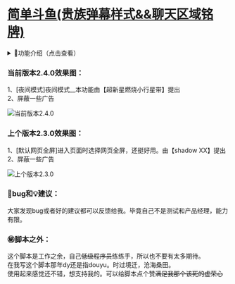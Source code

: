 # [简单斗鱼(贵族弹幕样式&&聊天区域铭牌)](https://greasyfork.org/zh-CN/scripts/381934)

<details>
<summary>📔功能介绍（点击查看）</summary>
1、【✅功能按钮】 <br>默认最高画质、<br>弹幕悬停、<br>竞猜显示、<br>抽奖显示、<br>背景显示、<br>礼物栏简化、<br>聊天框简化、<br>禁言消息显示、<br>聊天框用户铭牌显示、<br>显示房间数据（👨‍👩‍👧‍👦人数、💸消费、⏱️时长）、<br>默认网页全屏、<br>夜间模式。<br>
2、【✅默认设置】左侧展开默认收起、弹幕简化（贵族弹幕）、聊天框消息简化（大部分系统消息）<br>
3、【✅屏蔽】屏蔽内容过多，这里就不展开了....<br>
</details>

### 当前版本2.4.0效果图：

1、[夜间模式]夜间模式__本功能由【超新星燃烧小行星带】提出<br>
2、屏蔽一些广告 <br>

![当前版本2.4.0][2.4.0]

### 上个版本2.3.0效果图：

 1、[默认网页全屏]进入页面时选择网页全屏，还挺好用。由【shadow XX】提出<br>
 2、屏蔽一些广告<br>

![上个版本2.3.0][2.3.0]

### 🐞bug和💡建议：

大家发现bug或者好的建议都可以反馈给我。毕竟自己不是测试和产品经理，能力有限。

### ㊙️脚本之外：

这个脚本是工作之余，自己<del>低级程序员</del>练练手，所以也不要有太多期待。<br>
在我写这个脚本那年dy还是指douyu。时过境迁，沧海桑田。<br>
使用起来感觉还不错，想支持我的。可以给脚本点个赞<del>满足我那个该死的虚荣心</del><br>

<!-- dy/douyu -->
[2.4.0]:https://s1.ax1x.com/2023/03/11/ppuTzVg.png
[2.3.0]:https://s1.ax1x.com/2023/03/11/ppu7p5j.png
